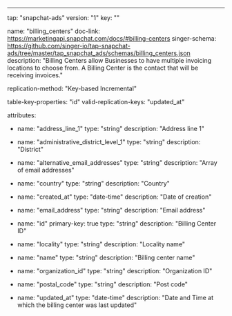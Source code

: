 ---
tap: "snapchat-ads"
version: "1"
key: ""

name: "billing_centers"
doc-link: https://marketingapi.snapchat.com/docs/#billing-centers
singer-schema: https://github.com/singer-io/tap-snapchat-ads/tree/master/tap_snapchat_ads/schemas/billing_centers.json
description: "Billing Centers allow Businesses to have multiple invoicing locations to choose from. A Billing Center is the contact that will be receiving invoices."

replication-method: "Key-based Incremental"

table-key-properties: "id"
valid-replication-keys: "updated_at"

attributes:
  - name: "address_line_1"
    type: "string"
    description: "Address line 1"

  - name: "administrative_district_level_1"
    type: "string"
    description: "District"

  - name: "alternative_email_addresses"
    type: "string"
    description: "Array of email addresses"

  - name: "country"
    type: "string"
    description: "Country"

  - name: "created_at"
    type: "date-time"
    description: "Date of creation"

  - name: "email_address"
    type: "string"
    description: "Email address"

  - name: "id"
    primary-key: true
    type: "string"
    description: "Billing Center ID"

  - name: "locality"
    type: "string"
    description: "Locality name"

  - name: "name"
    type: "string"
    description: "Billing center name"

  - name: "organization_id"
    type: "string"
    description: "Organization ID"

  - name: "postal_code"
    type: "string"
    description: "Post code"

  - name: "updated_at"
    type: "date-time"
    description: "Date and Time at which the billing center was last updated"


